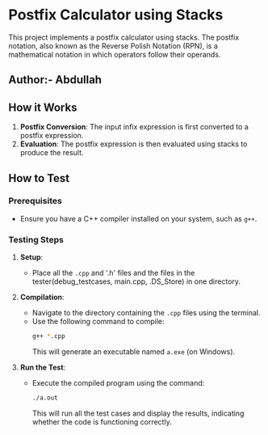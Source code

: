 # Postfix Calculator using Stacks

This project implements a postfix calculator using stacks. The postfix notation, also known as the Reverse Polish Notation (RPN), is a mathematical notation in which operators follow their operands. 

## Author:- Abdullah

## How it Works

1. **Postfix Conversion**: The input infix expression is first converted to a postfix expression.
2. **Evaluation**: The postfix expression is then evaluated using stacks to produce the result.

## How to Test

### Prerequisites

- Ensure you have a C++ compiler installed on your system, such as `g++`.

### Testing Steps

1. **Setup**:
    - Place all the `.cpp` and '.h' files and the files in the tester(debug_testcases, main.cpp, .DS_Store) in one directory.

2. **Compilation**:
    - Navigate to the directory containing the `.cpp` files using the terminal.
    - Use the following command to compile:
      ```bash
      g++ *.cpp
      ```
      This will generate an executable named `a.exe` (on Windows).

3. **Run the Test**:
    - Execute the compiled program using the command:
      ```bash
      ./a.out
      ```
      This will run all the test cases and display the results, indicating whether the code is functioning correctly.

